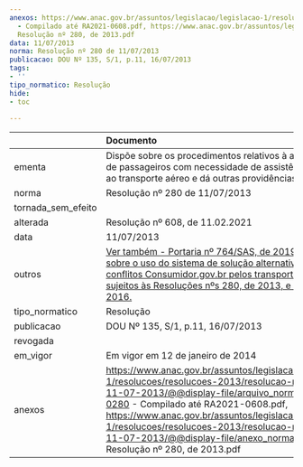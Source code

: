 ```yaml
---
anexos: https://www.anac.gov.br/assuntos/legislacao/legislacao-1/resolucoes/resolucoes-2013/resolucao-no-280-de-11-07-2013/@@display-file/arquivo_norma/RA2013-0280
  - Compilado até RA2021-0608.pdf, https://www.anac.gov.br/assuntos/legislacao/legislacao-1/resolucoes/resolucoes-2013/resolucao-no-280-de-11-07-2013/@@display-file/anexo_norma/CEF
  Resolução nº 280, de 2013.pdf
data: 11/07/2013
norma: Resolução nº 280 de 11/07/2013
publicacao: DOU Nº 135, S/1, p.11, 16/07/2013
tags:
- ''
tipo_normatico: Resolução
hide: 
- toc 
 
---
```


|                    | Documento                                                                                                                                                                                                                                                                                                                                                                              |
|:-------------------|:---------------------------------------------------------------------------------------------------------------------------------------------------------------------------------------------------------------------------------------------------------------------------------------------------------------------------------------------------------------------------------------|
| ementa             | Dispõe sobre os procedimentos relativos à acessibilidade de passageiros com necessidade de assistência especial ao transporte aéreo e dá outras providências.                                                                                                                                                                                                                          |
| norma              | Resolução nº 280 de 11/07/2013                                                                                                                                                                                                                                                                                                                                                         |
| tornada_sem_efeito |                                                                                                                                                                                                                                                                                                                                                                                        |
| alterada           | Resolução nº 608, de 11.02.2021                                                                                                                                                                                                                                                                                                                                                        |
| data               | 11/07/2013                                                                                                                                                                                                                                                                                                                                                                             |
| outros             | <a class="external-link" href="https://www.anac.gov.br/assuntos/legislacao/legislacao-1/portarias/2019/portaria-no-0764-sia-11-03-2019" target="_blank" title="">Ver também - Portaria nº 764/SAS, de 2019, que dispõe sobre o uso do sistema de solução alternativa de conflitos Consumidor.gov.br pelos transportadores sujeitos às Resoluções nºs 280, de 2013, e 400, de 2016.</a> |
| tipo_normatico     | Resolução                                                                                                                                                                                                                                                                                                                                                                              |
| publicacao         | DOU Nº 135, S/1, p.11, 16/07/2013                                                                                                                                                                                                                                                                                                                                                      |
| revogada           |                                                                                                                                                                                                                                                                                                                                                                                        |
| em_vigor           | Em vigor em 12 de janeiro de 2014                                                                                                                                                                                                                                                                                                                                                      |
| anexos             | https://www.anac.gov.br/assuntos/legislacao/legislacao-1/resolucoes/resolucoes-2013/resolucao-no-280-de-11-07-2013/@@display-file/arquivo_norma/RA2013-0280 - Compilado até RA2021-0608.pdf, https://www.anac.gov.br/assuntos/legislacao/legislacao-1/resolucoes/resolucoes-2013/resolucao-no-280-de-11-07-2013/@@display-file/anexo_norma/CEF Resolução nº 280, de 2013.pdf           |